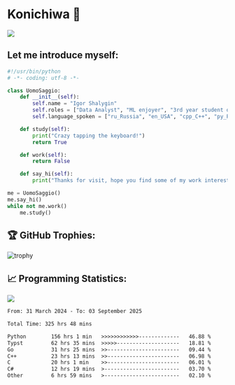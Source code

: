 # Konichiwa 👋
![](https://komarev.com/ghpvc/?username=IgorFandre&color=brightgreen)

## Let me introduce myself:
```py
#!/usr/bin/python
# -*- coding: utf-8 -*-

class UomoSaggio:
    def __init__(self):
        self.name = "Igor Shalygin"
        self.roles = ["Data Analyst", "ML enjoyer", "3rd year student of MIPT"]
        self.language_spoken = ["ru_Russia", "en_USA", "cpp_C++", "py_Python", "go_Golang"]

    def study(self):
        print("Crazy tapping the keyboard!")
        return True

    def work(self):
        return False

    def say_hi(self):
        print("Thanks for visit, hope you find some of my work interesting.")

me = UomoSaggio()
me.say_hi()
while not me.work()
    me.study()
```

## 🏆 GitHub Trophies:
![trophy](https://github-profile-trophy.vercel.app/?username=IgorFandre&title=MultiLanguage,Repositories,Commits,Experience,PullRequest,Reviews)

## 📈 Programming Statistics:

![](https://github-profile-summary-cards.vercel.app/api/cards/profile-details?username=IgorFandre&theme=solarized_dark)

<!--START_SECTION:waka-->

```txt
From: 31 March 2024 - To: 03 September 2025

Total Time: 325 hrs 48 mins

Python        156 hrs 1 min   >>>>>>>>>>>>-------------   46.88 %
Typst         62 hrs 35 mins  >>>>>--------------------   18.81 %
Go            31 hrs 25 mins  >>-----------------------   09.44 %
C++           23 hrs 13 mins  >>-----------------------   06.98 %
C             20 hrs 1 min    >>-----------------------   06.01 %
C#            12 hrs 19 mins  >------------------------   03.70 %
Other         6 hrs 59 mins   >------------------------   02.10 %
```

<!--END_SECTION:waka-->
